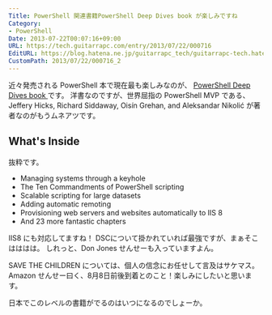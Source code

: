 ```yaml
---
Title: PowerShell 関連書籍PowerShell Deep Dives book が楽しみですね
Category:
- PowerShell
Date: 2013-07-22T00:07:16+09:00
URL: https://tech.guitarrapc.com/entry/2013/07/22/000716
EditURL: https://blog.hatena.ne.jp/guitarrapc_tech/guitarrapc-tech.hatenablog.com/atom/entry/11696248318757675819
CustomPath: 2013/07/22/000716_2
---
```


近々発売される PowerShell 本で現在最も楽しみなのが、 <a href="http://manning.com/hicks/" target="_blank">PowerShell Deep Dives book </a>です。
洋書なのですが、世界屈指の PowerShell MVP である、Jeffery Hicks, Richard Siddaway, Oisín Grehan, and Aleksandar Nikolić が著者なのがもうムネアツです。



<h2>What's Inside</h2>
抜粋です。
<ul>
	<li>Managing systems through a keyhole</li>
	<li>The Ten Commandments of PowerShell scripting</li>
	<li>Scalable scripting for large datasets</li>
	<li>Adding automatic remoting</li>
	<li>Provisioning web servers and websites automatically to IIS 8</li>
	<li>And 23 more fantastic chapters</li>
</ul>

IIS8 にも対応してますね！
DSCについて掛かれていれば最強ですが、まぁそこはははは。
しれっと、Don Jones せんせーも入っていますよん。

SAVE THE CHILDREN については、個人の信念にお任せして言及はサケマス。
Amazon せんせー曰く、8月8日前後到着とのこと！楽しみにしたいと思います。

日本でこのレベルの書籍がでるのはいつになるのでしょーか。
